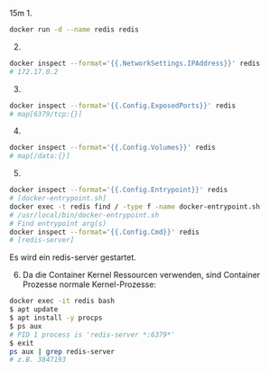 15m
1.

```sh
docker run -d --name redis redis
```

2.

```sh
docker inspect --format='{{.NetworkSettings.IPAddress}}' redis
# 172.17.0.2
```

3.

```sh
docker inspect --format='{{.Config.ExposedPorts}}' redis
# map[6379/tcp:{}]
```

4.

```sh
docker inspect --format='{{.Config.Volumes}}' redis
# map[/data:{}]
```

5.

```sh
docker inspect --format='{{.Config.Entrypoint}}' redis
# [docker-entrypoint.sh]
docker exec -t redis find / -type f -name docker-entrypoint.sh
# /usr/local/bin/docker-entrypoint.sh
# Find entrypoint arg(s)
docker inspect --format='{{.Config.Cmd}}' redis
# [redis-server]
```

Es wird ein redis-server gestartet.

6. Da die Container Kernel Ressourcen verwenden, sind Container Prozesse
normale Kernel-Prozesse:

```sh
docker exec -it redis bash
$ apt update
$ apt install -y procps
$ ps aux
# PID 1 process is 'redis-server *:6379*'
$ exit
ps aux | grep redis-server
# z.B. 3847193
```




